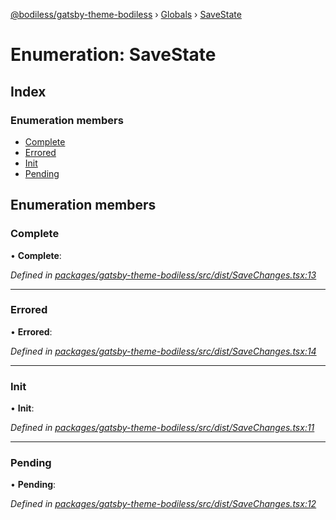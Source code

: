 [@bodiless/gatsby-theme-bodiless](../README.md) › [Globals](../globals.md) › [SaveState](savestate.md)

# Enumeration: SaveState

## Index

### Enumeration members

* [Complete](savestate.md#complete)
* [Errored](savestate.md#errored)
* [Init](savestate.md#init)
* [Pending](savestate.md#pending)

## Enumeration members

###  Complete

• **Complete**:

*Defined in [packages/gatsby-theme-bodiless/src/dist/SaveChanges.tsx:13](https://github.com/VancheeZze/Bodiless-JS/blob/ad1d8ddb/packages/gatsby-theme-bodiless/src/dist/SaveChanges.tsx#L13)*

___

###  Errored

• **Errored**:

*Defined in [packages/gatsby-theme-bodiless/src/dist/SaveChanges.tsx:14](https://github.com/VancheeZze/Bodiless-JS/blob/ad1d8ddb/packages/gatsby-theme-bodiless/src/dist/SaveChanges.tsx#L14)*

___

###  Init

• **Init**:

*Defined in [packages/gatsby-theme-bodiless/src/dist/SaveChanges.tsx:11](https://github.com/VancheeZze/Bodiless-JS/blob/ad1d8ddb/packages/gatsby-theme-bodiless/src/dist/SaveChanges.tsx#L11)*

___

###  Pending

• **Pending**:

*Defined in [packages/gatsby-theme-bodiless/src/dist/SaveChanges.tsx:12](https://github.com/VancheeZze/Bodiless-JS/blob/ad1d8ddb/packages/gatsby-theme-bodiless/src/dist/SaveChanges.tsx#L12)*
